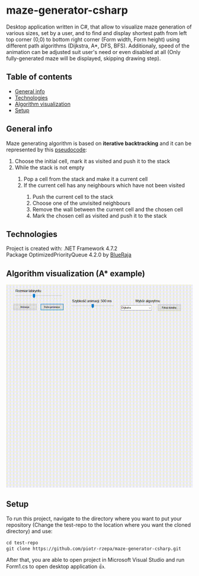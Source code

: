 # maze-generator-csharp
Desktop application written in C#, that allow to visualize maze generation of various sizes, set by a user, and to find and display shortest path from left top corner (0,0) to bottom right corner (Form width, Form height) using different path algorithms (Dijkstra, A*, DFS, BFS). Additionaly, speed of the animation can be adjusted suit user's need or even disabled at all (Only fully-generated maze will be displayed, skipping drawing step).

## Table of contents
* [General info](#general-info)
* [Technologies](#technologies)
* [Algorithm visualization](#algorithm-visualization)
* [Setup](#setup)

## General info
Maze generating algorithm is based on **iterative backtracking** and it can be represented by this [pseudocode](https://en.wikipedia.org/wiki/Maze_generation_algorithm):
<ol>
  <li>Choose the initial cell, mark it as visited and push it to the stack</li>
  <li>While the stack is not empty</li>
  <ol>
    <li>Pop a cell from the stack and make it a current cell</li>
    <li>If the current cell has any neighbours which have not been visited</li>
    <ol>
      <li>Push the current cell to the stack</li>
      <li>Choose one of the unvisited neighbours</li>
      <li>Remove the wall between the current cell and the chosen cell</li>
      <li>Mark the chosen cell as visited and push it to the stack</li>
      </ol>
  </ol>
</ol>

## Technologies
Project is created with:
.NET Framework 4.7.2<br>
Package OptimizedPriorityQueue 4.2.0 by [BlueRaja](https://github.com/BlueRaja/High-Speed-Priority-Queue-for-C-Sharp)<br>

## Algorithm visualization (A* example)
![ERROR: NOT FOUND](./Images/maze-generator.gif)


## Setup 

To run this project, navigate to the directory where you want to put your repository (Change the test-repo to the location where you want the cloned directory) and use:

```
cd test-repo
git clone https://github.com/piotr-rzepa/maze-generator-csharp.git
```

After that, you are able to open project in Microsoft Visual Studio and run Form1.cs to open desktop application :+1:.


